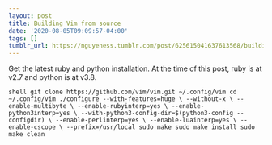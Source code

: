 ```yaml
---
layout: post
title: Building Vim from source
date: '2020-08-05T09:09:57-04:00'
tags: []
tumblr_url: https://nguyeness.tumblr.com/post/625615041637613568/building-vim-from-source
---
```

Get the latest ruby and python installation. At the time of this post, ruby is at v2.7 and python is at v3.8.

`shell
git clone https://github.com/vim/vim.git ~/.config/vim
cd ~/.config/vim
./configure --with-features=huge \
            --without-x \
            --enable-multibyte \
            --enable-rubyinterp=yes \
            --enable-python3interp=yes \
            --with-python3-config-dir=$(python3-config --configdir) \
            --enable-perlinterp=yes \
            --enable-luainterp=yes \
            --enable-cscope \
            --prefix=/usr/local
sudo make
sudo make install
sudo make clean`

